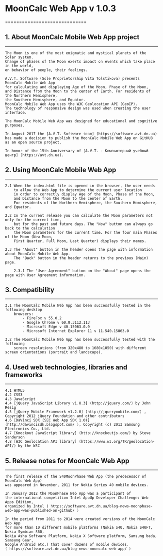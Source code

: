 # MoonCalc Web App v 1.0.3 
=============================

## 1. About MoonCalc Mobile Web App project
----------------------------------------

    The Moon is one of the most enigmatic and mystical planets of the Solar system.
    Change of phases of the Moon exerts impact on events which take place in the world, 
	on behavior of people, their feelings.

    A.V.T. Software (Sole Proprietorship Vita Tolstikova) presents MoonCalc Mobile Web App 
	for calculating and displaying Age of the Moon, Phase of the Moon, 
	and Distance from the Moon to the center of Earth. For residents of the Northern Hemisphere, 
	the Southern Hemisphere, and Equator.
    MoonCalc Mobile Web App uses the W3C Geolocation API (GeoIP). 
	The technology of responsive design was used when creating the user interface.
    
    The MoonCalc Mobile Web App was designed for educational and cognitive purposes.

    In August 2017 the [A.V.T. Software team] (https://software.avt.dn.ua)
    has made a decision to publish the MoonCalc Mobile Web App on GitHUB 
    as an open source project.
    
    In honor of the 15th Anniversary of [A.V.T. - Компьютерный учебный центр] (https://avt.dn.ua).


## 2. Using MoonCalc Mobile Web App
---------------------------------
    
    2.1 When the index.html file is opened in the browser, the user needs 
        to allow the Web App to determine the current user location 
        in order to correctly display Age of the Moon, Phase of the Moon, 
		and Distance from the Moon to the center of Earth. 
		For residents of the Northern Hemisphere, the Southern Hemisphere, and Equator.
    
    2.2 In the current release you can calculate the Moon parameters not only for the current time, 
		but for the past and future days. The "Now" button can always go back to the calculation 
		the Moon parameters for the current time. For the four main Phases of the Moon (New Moon, 
		First Quarter, Full Moon, Last Quarter) displays their names.
		
	2.3 The "About" button in the header opens the page with information about MoonCalc Mobile Web App.
		The "Back" button in the header returns to the previous (Main) page.
		
		2.3.1 The "User Agreement" button on the "About" page opens the page with User Agreement information.
	
## 3. Compatibility
-----------------		
    3.1 The MoonCalc Mobile Web App has been successfully tested in the following desktop 
        browsers:
            - FireFox v 55.0.2
            - Google Chrome v 60.0.3112.113
            - Microsoft Edge v 40.15063.0.0
            - Microsoft Internet Explorer 11 v 11.540.15063.0

    3.2 The MoonCalc Mobile Web App has been successfully tested with the following 
        screen resolutions (from 320x480 to 1680x1050) with different screen orientations (portrait and landscape).


## 4. Used web technologies, libraries and frameworks
--------------------------------------------------
    4.1 HTML5
    4.2 CSS3
    4.3 JavaScript
    4.4 [jQuery JavaScript Library v1.8.3] (http://jquery.com/) by John Resig
	4.5 [jQuery Mobile Framework v1.2.0] (http://jquerymobile.com/) , Copyright 2012 jQuery Foundation and other contributors
	4.6 [DaVinci SDK (SEC Web App SDK 1.0)] (http://davincisdk.blogspot.com/ ), Copyright (c) 2013 Samsung Electronics Co., Ltd.
	4.7 [Knockout JavaScript library] (http://knockoutjs.com/) by Steve Sanderson 
	4.8 [W3C Geolocation API library] (https://www.w3.org/TR/geolocation-API/) by the W3C

	
## 5. Release notes for MoonCalc Web App
---------------------------------------

    The first release of the S40MoonPhase Web App (the predecessor of MoonCalc Web App) 
	was appeared in November, 2011 for Nokia Series 40 mobile devices.
	
	In January 2012 the MoonPhase Web App was a participant of 
	the international competition Intel AppUp Developer Challenge: Web Apps Edition, 
    organized by Intel ( https://software.avt.dn.ua/blog-news-moonphase-web-app-was-published-on-github/ )
	
	In the period from 2011 to 2014 were created versions of the MoonCalc Web App 
	for more than 10 different mobile platforms (Nokia S40, Nokia S40FT, Nokia Symbian S60, 
	Nokia Asha Software Platform, Nokia X Software platform, Samsung bada, Samsung Gear, 
	Google Android etc.) that cover dozens of mobile devices.
	( https://software.avt.dn.ua/blog-news-mooncalc-web-app/ )
